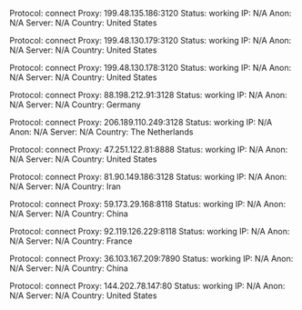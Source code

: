 Protocol: connect
Proxy: 199.48.135.186:3120
Status: working
IP: N/A
Anon: N/A
Server: N/A
Country: United States

Protocol: connect
Proxy: 199.48.130.179:3120
Status: working
IP: N/A
Anon: N/A
Server: N/A
Country: United States

Protocol: connect
Proxy: 199.48.130.178:3120
Status: working
IP: N/A
Anon: N/A
Server: N/A
Country: United States

Protocol: connect
Proxy: 88.198.212.91:3128
Status: working
IP: N/A
Anon: N/A
Server: N/A
Country: Germany

Protocol: connect
Proxy: 206.189.110.249:3128
Status: working
IP: N/A
Anon: N/A
Server: N/A
Country: The Netherlands

Protocol: connect
Proxy: 47.251.122.81:8888
Status: working
IP: N/A
Anon: N/A
Server: N/A
Country: United States

Protocol: connect
Proxy: 81.90.149.186:3128
Status: working
IP: N/A
Anon: N/A
Server: N/A
Country: Iran

Protocol: connect
Proxy: 59.173.29.168:8118
Status: working
IP: N/A
Anon: N/A
Server: N/A
Country: China

Protocol: connect
Proxy: 92.119.126.229:8118
Status: working
IP: N/A
Anon: N/A
Server: N/A
Country: France

Protocol: connect
Proxy: 36.103.167.209:7890
Status: working
IP: N/A
Anon: N/A
Server: N/A
Country: China

Protocol: connect
Proxy: 144.202.78.147:80
Status: working
IP: N/A
Anon: N/A
Server: N/A
Country: United States

